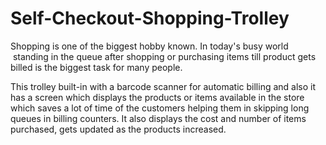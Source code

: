 # Self-Checkout-Shopping-Trolley

Shopping is one of the biggest hobby known. In today's busy world  standing in the queue after shopping or purchasing items till product gets billed is the biggest task for many people.

This trolley built-in with a barcode scanner for automatic billing and also it has a screen which displays the products or items available in the store which saves a lot of time of the customers helping them in skipping long queues in billing counters. It also displays the cost and number of items purchased, gets updated as the products increased.
